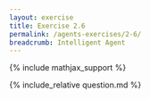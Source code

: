 ```yaml
---
layout: exercise
title: Exercise 2.6
permalink: /agents-exercises/2-6/
breadcrumb: Intelligent Agent
---
```


{% include mathjax_support %}

<div><i class="arrow-up loader" data-chapter="agents-exercises" data-exercise="ex_6" data-rating="0"></i></div>
{% include_relative question.md %}

